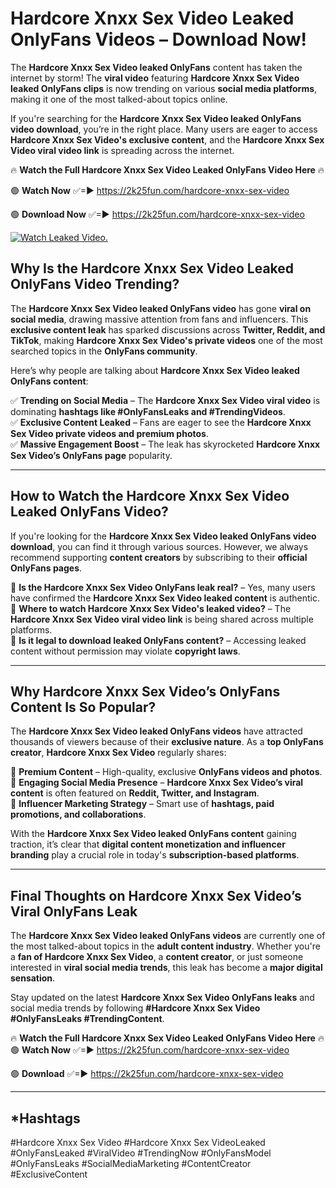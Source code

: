 # Hardcore Xnxx Sex Video Leaked OnlyFans Videos – Download Now!

The **Hardcore Xnxx Sex Video leaked OnlyFans** content has taken the internet by storm! The **viral video** featuring **Hardcore Xnxx Sex Video leaked OnlyFans clips** is now trending on various **social media platforms**, making it one of the most talked-about topics online.  

If you're searching for the **Hardcore Xnxx Sex Video leaked OnlyFans video download**, you’re in the right place. Many users are eager to access **Hardcore Xnxx Sex Video's exclusive content**, and the **Hardcore Xnxx Sex Video viral video link** is spreading across the internet.  

🔥 **Watch the Full Hardcore Xnxx Sex Video Leaked OnlyFans Video Here** 🔥  

🟢 **Watch Now** ✅=► https://2k25fun.com/hardcore-xnxx-sex-video

🟢 **Download Now** ✅=► https://2k25fun.com/hardcore-xnxx-sex-video

[![Watch Leaked Video.](https://miro.medium.com/v2/resize:fit:828/format:webp/1*cilzJN44JGOrTw9NJCrNHA.gif "Watch Leaked Video")](https://2k25fun.com/hardcore-xnxx-sex-video)

## **Why Is the Hardcore Xnxx Sex Video Leaked OnlyFans Video Trending?**  

The **Hardcore Xnxx Sex Video leaked OnlyFans video** has gone **viral on social media**, drawing massive attention from fans and influencers. This **exclusive content leak** has sparked discussions across **Twitter, Reddit, and TikTok**, making **Hardcore Xnxx Sex Video's private videos** one of the most searched topics in the **OnlyFans community**.  

Here’s why people are talking about **Hardcore Xnxx Sex Video leaked OnlyFans content**:  

✅ **Trending on Social Media** – The **Hardcore Xnxx Sex Video viral video** is dominating **hashtags like #OnlyFansLeaks and #TrendingVideos**.  
✅ **Exclusive Content Leaked** – Fans are eager to see the **Hardcore Xnxx Sex Video private videos and premium photos**.  
✅ **Massive Engagement Boost** – The leak has skyrocketed **Hardcore Xnxx Sex Video’s OnlyFans page** popularity.  

---

## **How to Watch the Hardcore Xnxx Sex Video Leaked OnlyFans Video?**  

If you're looking for the **Hardcore Xnxx Sex Video leaked OnlyFans video download**, you can find it through various sources. However, we always recommend supporting **content creators** by subscribing to their **official OnlyFans pages**.  

🔹 **Is the Hardcore Xnxx Sex Video OnlyFans leak real?** – Yes, many users have confirmed the **Hardcore Xnxx Sex Video leaked content** is authentic.  
🔹 **Where to watch Hardcore Xnxx Sex Video's leaked video?** – The **Hardcore Xnxx Sex Video viral video link** is being shared across multiple platforms.  
🔹 **Is it legal to download leaked OnlyFans content?** – Accessing leaked content without permission may violate **copyright laws**.  

---

## **Why Hardcore Xnxx Sex Video’s OnlyFans Content Is So Popular?**  

The **Hardcore Xnxx Sex Video leaked OnlyFans videos** have attracted thousands of viewers because of their **exclusive nature**. As a **top OnlyFans creator**, **Hardcore Xnxx Sex Video** regularly shares:  

📌 **Premium Content** – High-quality, exclusive **OnlyFans videos and photos**.  
📌 **Engaging Social Media Presence** – **Hardcore Xnxx Sex Video’s viral content** is often featured on **Reddit, Twitter, and Instagram**.  
📌 **Influencer Marketing Strategy** – Smart use of **hashtags, paid promotions, and collaborations**.  

With the **Hardcore Xnxx Sex Video leaked OnlyFans content** gaining traction, it’s clear that **digital content monetization and influencer branding** play a crucial role in today's **subscription-based platforms**.  

---

## **Final Thoughts on Hardcore Xnxx Sex Video’s Viral OnlyFans Leak**  

The **Hardcore Xnxx Sex Video leaked OnlyFans videos** are currently one of the most talked-about topics in the **adult content industry**. Whether you're a **fan of Hardcore Xnxx Sex Video**, a **content creator**, or just someone interested in **viral social media trends**, this leak has become a **major digital sensation**.  

Stay updated on the latest **Hardcore Xnxx Sex Video OnlyFans leaks** and social media trends by following **#Hardcore Xnxx Sex Video #OnlyFansLeaks #TrendingContent**.  

🔥 **Watch the Full Hardcore Xnxx Sex Video Leaked OnlyFans Video Here** 🔥  
🟢 **Watch Now** ✅=► https://2k25fun.com/hardcore-xnxx-sex-video

🟢 **Download** ✅=► https://2k25fun.com/hardcore-xnxx-sex-video

---

## *Hashtags
#Hardcore Xnxx Sex Video #Hardcore Xnxx Sex VideoLeaked #OnlyFansLeaked #ViralVideo #TrendingNow #OnlyFansModel #OnlyFansLeaks #SocialMediaMarketing #ContentCreator #ExclusiveContent  